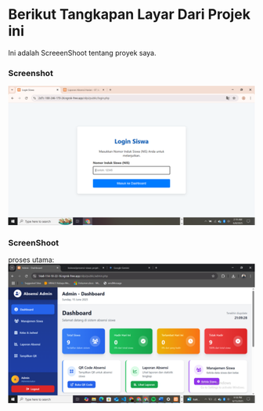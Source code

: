 # Berikut Tangkapan Layar Dari Projek ini

Ini adalah ScreeenShoot tentang proyek saya.

### Screenshot
![Halaman Utama Aplikasi](Screenshot(365).png)

### ScreenShoot
proses utama:
![Proses](Screenshot(368).png)
